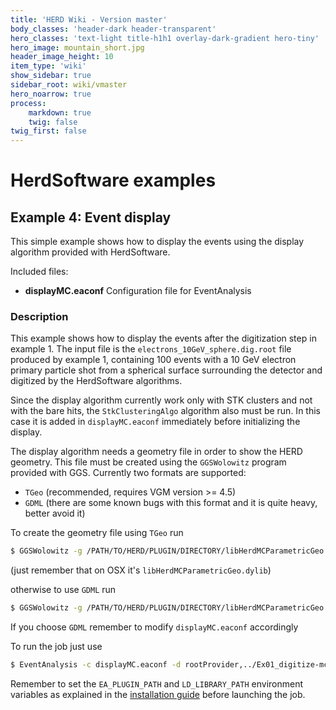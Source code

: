 ```yaml
---
title: 'HERD Wiki - Version master'
body_classes: 'header-dark header-transparent'
hero_classes: 'text-light title-h1h1 overlay-dark-gradient hero-tiny'
hero_image: mountain_short.jpg
header_image_height: 10
item_type: 'wiki'
show_sidebar: true
sidebar_root: wiki/vmaster
hero_noarrow: true
process:
    markdown: true
    twig: false
twig_first: false
---
```


#  HerdSoftware examples

## Example 4: Event display

This simple example shows how to display the events using the display algorithm provided with HerdSoftware.

Included files:
* **displayMC.eaconf**
  Configuration file for EventAnalysis

### Description
This example shows how to display the events after the digitization step in example 1. The input file is the `electrons_10GeV_sphere.dig.root` file produced by example 1, containing 100 events with a 10 GeV electron primary particle shot from a spherical surface surrounding the detector and digitized by the HerdSoftware algorithms.

Since the display algorithm currently work only with STK clusters and not with the bare hits, the `StkClusteringAlgo` algorithm also must be run. In this case it is added in `displayMC.eaconf` immediately before initializing the display.

The display algorithm needs a geometry file in order to show the HERD geometry. This file must be created using the `GGSWolowitz` program provided with GGS. Currently two formats are supported:

- `TGeo` (recommended, requires VGM version >= 4.5)
- `GDML` (there are some known bugs with this format and it is quite heavy, better avoid it)

To create the geometry file using `TGeo` run
```bash
$ GGSWolowitz -g /PATH/TO/HERD/PLUGIN/DIRECTORY/libHerdMCParametricGeo.so -gd ../Ex00_produce-mc/geometry.mac -t vgm -o HerdMCParametricGeo.root
```
(just remember that on OSX it's `libHerdMCParametricGeo.dylib`)

otherwise to use `GDML` run
```bash
$ GGSWolowitz -g /PATH/TO/HERD/PLUGIN/DIRECTORY/libHerdMCParametricGeo.dylib -gd ../Ex00_produce-mc/geometry.mac -t gdml -o HerdMCParametricGeo.gdml
```
If you choose `GDML` remember to modify `displayMC.eaconf` accordingly


To run the job just use
```bash
$ EventAnalysis -c displayMC.eaconf -d rootProvider,../Ex01_digitize-mc/electrons_10GeV_sphere.dig.root
```

Remember to set the `EA_PLUGIN_PATH` and `LD_LIBRARY_PATH` environment variables as explained in the [installation guide](User's-manual/Download,-configure,-build-and-install.md#set-the-environment) before launching the job.
